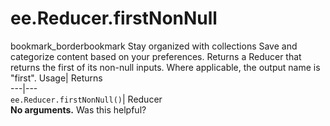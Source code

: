  
#  ee.Reducer.firstNonNull 
bookmark_borderbookmark Stay organized with collections  Save and categorize content based on your preferences.
Returns a Reducer that returns the first of its non-null inputs. Where applicable, the output name is "first". 
Usage| Returns  
---|---  
`ee.Reducer.firstNonNull()`| Reducer  
**No arguments.**
Was this helpful?
